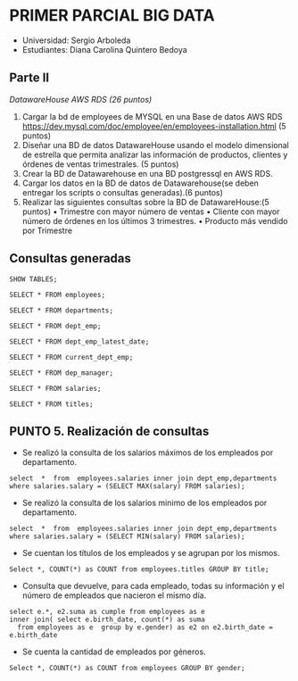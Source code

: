 # PRIMER PARCIAL BIG DATA

- Universidad: Sergio Arboleda
- Estudiantes: Diana Carolina Quintero Bedoya

## Parte II
*DatawareHouse AWS RDS (26 puntos)*
1.	Cargar la bd de employees de MYSQL en una Base de datos AWS RDS https://dev.mysql.com/doc/employee/en/employees-installation.html (5 puntos)
2.	Diseñar una BD de datos DatawareHouse usando el modelo dimensional de estrella que permita analizar las información de productos, clientes y órdenes de ventas trimestrales. (5 puntos)
3.	Crear la BD de Datawarehouse en una BD postgressql en AWS RDS.
4.	Cargar los datos en la BD de datos de Datawarehouse(se deben entregar los scripts o consultas generadas).(6 puntos)
5.	Realizar las siguientes consultas sobre la BD de DatawareHouse:(5 puntos)
   •	Trimestre con mayor número de ventas
   •	Cliente con mayor número de órdenes en los últimos 3 trimestres.
   •	Producto más vendido por Trimestre


##  Consultas generadas

```
SHOW TABLES;
```
```
SELECT * FROM employees;
```
```
SELECT * FROM departments;
```
```
SELECT * FROM dept_emp;
```
```
SELECT * FROM dept_emp_latest_date;
```
```
SELECT * FROM current_dept_emp;
```
```
SELECT * FROM dep_manager;
```
```
SELECT * FROM salaries;
```
```
SELECT * FROM titles;
```

## PUNTO 5. Realización de consultas

- Se realizó la consulta de los salarios máximos de los empleados por departamento.
```
select  *  from  employees.salaries inner join dept_emp,departments
where salaries.salary = (SELECT MAX(salary) FROM salaries);
```
- Se realizó la consulta de los salarios minimo de los empleados por departamento.
```
select  *  from  employees.salaries inner join dept_emp,departments
where salaries.salary = (SELECT MIN(salary) FROM salaries);
```
- Se cuentan los títulos de los empleados y se agrupan por los mismos.
```
Select *, COUNT(*) as COUNT from employees.titles GROUP BY title;
```
- Consulta que devuelve, para cada empleado, todas su información y el número de empleados que nacieron el mismo día.
```
select e.*, e2.suma as cumple from employees as e
inner join(	select e.birth_date, count(*) as suma
  from employees as e  group by e.gender) as e2 on e2.birth_date = e.birth_date
```
- Se cuenta la cantidad de empleados por géneros.
```
Select *, COUNT(*) as COUNT from employees GROUP BY gender;
```
